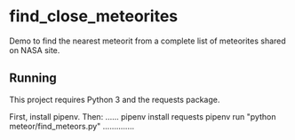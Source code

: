 # find_close_meteorites
Demo to find the nearest meteorit from a complete list of meteorites shared on NASA site.

## Running

This project requires Python 3 and the requests package.

First, install pipenv. Then:
......
pipenv install requests
pipenv run "python meteor/find_meteors.py"
..............
